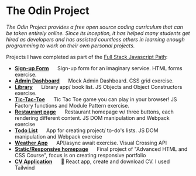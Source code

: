 # The Odin Project

<em>The Odin Project provides a free open source coding curriculum that can be taken entirely online. Since its inception, it has helped many students get hired as developers and has assisted countless others in learning enough programming to work on their own personal projects.</em>


Projects I have completed as part of the [Full Stack Javascript Path](https://www.theodinproject.com/paths/full-stack-javascript):

- **[Sign-up Form](https://zuzoup.github.io/The-Odin-Project/Sign-up-Form/)**  &nbsp;&nbsp;&nbsp;&nbsp; Sign-up form for an imaginary service. HTML forms exercise.
- **[Admin Dashboard](https://zuzoup.github.io/The-Odin-Project/Admin-Dashboard/)** &nbsp;&nbsp;&nbsp;&nbsp; Mock Admin Dashboard. CSS grid exercise.
- **[Library](https://zuzoup.github.io/The-Odin-Project/Library/)**  &nbsp;&nbsp;&nbsp;&nbsp; Library app/ book list. JS Objects and Object Constructors exercise.
- **[Tic-Tac-Toe](https://zuzoup.github.io/The-Odin-Project/Tic-Tac-Toe/)**  &nbsp;&nbsp;&nbsp;&nbsp; Tic Tac Toe game you can play in your browser! JS Factory functions and Module Pattern exercise. 
- **[Restaurant page](https://zuzoup.github.io/The-Odin-Project/Restaurant-page/dist/)** &nbsp;&nbsp;&nbsp;&nbsp; Restaurant homepage w/ three buttons, each rendering different content. JS DOM manipulation and Webpack exercise
- **[Todo List](https://zuzoup.github.io/The-Odin-Project/Todo-List/dist/)** &nbsp;&nbsp;&nbsp;&nbsp; App for creating project/ to-do's lists. JS DOM manipulation and Webpack exercise
- **[Weather App](https://zuzoup.github.io/The-Odin-Project/Weather-App/)** &nbsp;&nbsp;&nbsp;&nbsp; API/async await exercise. Visual Crossing API
- **[Static/Responsive homepage](https://zuzoup.github.io/The-Odin-Project/Homepage-responsive/)** &nbsp;&nbsp;&nbsp;&nbsp; Final project of "Advanced HTML and CSS Course", focus is on creating responsive portfolio
- **[CV Application](https://sweet-manatee-d66f51.netlify.app/)** &nbsp;&nbsp;&nbsp;&nbsp; [🔗](https://www.theodinproject.com/lessons/node-path-react-new-cv-application) React app, create and download CV. I used Tailwind

